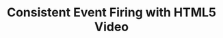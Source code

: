 ---
title: Consistent Event Firing with HTML5 Video
authors:
- simon-pieters
tags:
- TAG
- layout: article
---